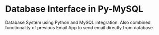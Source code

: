 # Database Interface in Py-MySQL
Database System using Python and MySQL integration. Also combined functionality of previous Email App to send email directly from database.
